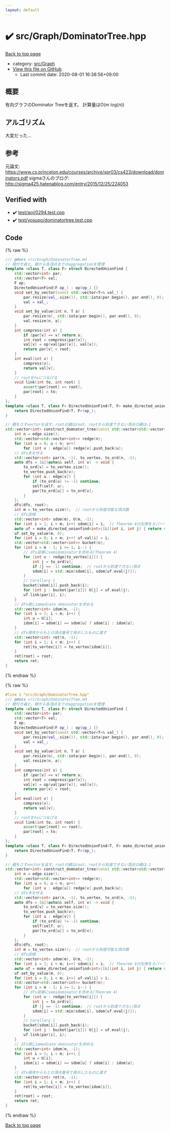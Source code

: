```yaml
---
layout: default
---
```


<!-- mathjax config similar to math.stackexchange -->
<script type="text/javascript" async
  src="https://cdnjs.cloudflare.com/ajax/libs/mathjax/2.7.5/MathJax.js?config=TeX-MML-AM_CHTML">
</script>
<script type="text/x-mathjax-config">
  MathJax.Hub.Config({
    TeX: { equationNumbers: { autoNumber: "AMS" }},
    tex2jax: {
      inlineMath: [ ['$','$'] ],
      processEscapes: true
    },
    "HTML-CSS": { matchFontHeight: false },
    displayAlign: "left",
    displayIndent: "2em"
  });
</script>

<script type="text/javascript" src="https://cdnjs.cloudflare.com/ajax/libs/jquery/3.4.1/jquery.min.js"></script>
<script src="https://cdn.jsdelivr.net/npm/jquery-balloon-js@1.1.2/jquery.balloon.min.js" integrity="sha256-ZEYs9VrgAeNuPvs15E39OsyOJaIkXEEt10fzxJ20+2I=" crossorigin="anonymous"></script>
<script type="text/javascript" src="../../../assets/js/copy-button.js"></script>
<link rel="stylesheet" href="../../../assets/css/copy-button.css" />


# :heavy_check_mark: src/Graph/DominatorTree.hpp

<a href="../../../index.html">Back to top page</a>

* category: <a href="../../../index.html#6e5c608398952d411d1862b1f8dc05f5">src/Graph</a>
* <a href="{{ site.github.repository_url }}/blob/master/src/Graph/DominatorTree.hpp">View this file on GitHub</a>
    - Last commit date: 2020-08-01 16:38:56+09:00




## 概要
有向グラフのDominator Treeを返す。
計算量はO(m log(n))

## アルゴリズム
大変だった…

## 参考
元論文: https://www.cs.princeton.edu/courses/archive/spr03/cs423/download/dominators.pdf
sigmaさんのブログ: http://sigma425.hatenablog.com/entry/2015/12/25/224053


## Verified with

* :heavy_check_mark: <a href="../../../verify/test/aoj/0294.test.cpp.html">test/aoj/0294.test.cpp</a>
* :heavy_check_mark: <a href="../../../verify/test/yosupo/dominatortree.test.cpp.html">test/yosupo/dominatortree.test.cpp</a>


## Code

<a id="unbundled"></a>
{% raw %}
```cpp
/// @docs src/Graph/DominatorTree.md
// 根付き森と、根から各頂点までのaggregationを管理
template <class T, class F> struct DirectedUnionFind {
    std::vector<int> par;
    std::vector<T> val;
    F op;
    DirectedUnionFind(F op_) : op(op_) {}
    void set_by_vector(const std::vector<T>& val_) {
        par.resize(val_.size()), std::iota(par.begin(), par.end(), 0);
        val = val_;
    }
    void set_by_value(int n, T a) {
        par.resize(n), std::iota(par.begin(), par.end(), 0);
        val.resize(n, a);
    }
    int compress(int v) {
        if (par[v] == v) return v;
        int root = compress(par[v]);
        val[v] = op(val[par[v]], val[v]);
        return par[v] = root;
    }
    int eval(int v) {
        compress(v);
        return val[v];
    }
    // rootをtoにつなげる
    void link(int to, int root) {
        assert(par[root] == root);
        par[root] = to;
    }
};
template <class T, class F> DirectedUnionFind<T, F> make_directed_unionfind(F op_) {
    return DirectedUnionFind<T, F>(op_);
}

// 親をさすvectorを返す。rootの親はroot、rootから到達できない頂点の親は-1
std::vector<int> construct_domnator_tree(const std::vector<std::vector<int>>& edge, int root) {
    int n = edge.size();
    std::vector<std::vector<int>> redge(n);
    for (int u = 0; u < n; u++)
        for (int v : edge[u]) redge[v].push_back(u);
    // dfs木を作る
    std::vector<int> par(n, -1), to_vertex, to_ord(n, -1);
    auto dfs = [&](auto&& self, int v) -> void {
        to_ord[v] = to_vertex.size();
        to_vertex.push_back(v);
        for (int u : edge[v]) {
            if (to_ord[u] != -1) continue;
            self(self, u);
            par[to_ord[u]] = to_ord[v];
        }
    };
    dfs(dfs, root);
    int m = to_vertex.size();  // rootから到達可能な頂点数
    // dfs逆順
    std::vector<int> sdom(m), U(m, -1);
    for (int i = 1; i < m; i++) sdom[i] = i;  // Theorem 4の左側をカバーできるように、iで初期化しておく
    auto uf = make_directed_unionfind<int>([&](int i, int j) { return sdom[i] < sdom[j] ? i : j; });
    uf.set_by_value(m, 0);
    for (int i = 0; i < m; i++) uf.val[i] = i;
    std::vector<std::vector<int>> bucket(n);
    for (int i = m - 1; i >= 1; i--) {
        // dfs逆順にsemidominatorを求める(Theorem 4)
        for (int v : redge[to_vertex[i]]) {
            int j = to_ord[v];
            if (j == -1) continue;  // rootから到達できない頂点
            sdom[i] = std::min(sdom[i], sdom[uf.eval(j)]);
        }
        // Corollary 1
        bucket[sdom[i]].push_back(i);
        for (int j : bucket[par[i]]) U[j] = uf.eval(j);
        uf.link(par[i], i);
    }
    // dfs順にimmediate dominatorを求める
    std::vector<int> idom(m, -1);
    for (int i = 1; i < m; i++) {
        int u = U[i];
        idom[i] = sdom[i] == sdom[u] ? sdom[i] : idom[u];
    }
    // dfs順序からもとの頂点番号で表示したものに直す
    std::vector<int> ret(n, -1);
    for (int i = 1; i < m; i++) {
        ret[to_vertex[i]] = to_vertex[idom[i]];
    }
    ret[root] = root;
    return ret;
}
```
{% endraw %}

<a id="bundled"></a>
{% raw %}
```cpp
#line 1 "src/Graph/DominatorTree.hpp"
/// @docs src/Graph/DominatorTree.md
// 根付き森と、根から各頂点までのaggregationを管理
template <class T, class F> struct DirectedUnionFind {
    std::vector<int> par;
    std::vector<T> val;
    F op;
    DirectedUnionFind(F op_) : op(op_) {}
    void set_by_vector(const std::vector<T>& val_) {
        par.resize(val_.size()), std::iota(par.begin(), par.end(), 0);
        val = val_;
    }
    void set_by_value(int n, T a) {
        par.resize(n), std::iota(par.begin(), par.end(), 0);
        val.resize(n, a);
    }
    int compress(int v) {
        if (par[v] == v) return v;
        int root = compress(par[v]);
        val[v] = op(val[par[v]], val[v]);
        return par[v] = root;
    }
    int eval(int v) {
        compress(v);
        return val[v];
    }
    // rootをtoにつなげる
    void link(int to, int root) {
        assert(par[root] == root);
        par[root] = to;
    }
};
template <class T, class F> DirectedUnionFind<T, F> make_directed_unionfind(F op_) {
    return DirectedUnionFind<T, F>(op_);
}

// 親をさすvectorを返す。rootの親はroot、rootから到達できない頂点の親は-1
std::vector<int> construct_domnator_tree(const std::vector<std::vector<int>>& edge, int root) {
    int n = edge.size();
    std::vector<std::vector<int>> redge(n);
    for (int u = 0; u < n; u++)
        for (int v : edge[u]) redge[v].push_back(u);
    // dfs木を作る
    std::vector<int> par(n, -1), to_vertex, to_ord(n, -1);
    auto dfs = [&](auto&& self, int v) -> void {
        to_ord[v] = to_vertex.size();
        to_vertex.push_back(v);
        for (int u : edge[v]) {
            if (to_ord[u] != -1) continue;
            self(self, u);
            par[to_ord[u]] = to_ord[v];
        }
    };
    dfs(dfs, root);
    int m = to_vertex.size();  // rootから到達可能な頂点数
    // dfs逆順
    std::vector<int> sdom(m), U(m, -1);
    for (int i = 1; i < m; i++) sdom[i] = i;  // Theorem 4の左側をカバーできるように、iで初期化しておく
    auto uf = make_directed_unionfind<int>([&](int i, int j) { return sdom[i] < sdom[j] ? i : j; });
    uf.set_by_value(m, 0);
    for (int i = 0; i < m; i++) uf.val[i] = i;
    std::vector<std::vector<int>> bucket(n);
    for (int i = m - 1; i >= 1; i--) {
        // dfs逆順にsemidominatorを求める(Theorem 4)
        for (int v : redge[to_vertex[i]]) {
            int j = to_ord[v];
            if (j == -1) continue;  // rootから到達できない頂点
            sdom[i] = std::min(sdom[i], sdom[uf.eval(j)]);
        }
        // Corollary 1
        bucket[sdom[i]].push_back(i);
        for (int j : bucket[par[i]]) U[j] = uf.eval(j);
        uf.link(par[i], i);
    }
    // dfs順にimmediate dominatorを求める
    std::vector<int> idom(m, -1);
    for (int i = 1; i < m; i++) {
        int u = U[i];
        idom[i] = sdom[i] == sdom[u] ? sdom[i] : idom[u];
    }
    // dfs順序からもとの頂点番号で表示したものに直す
    std::vector<int> ret(n, -1);
    for (int i = 1; i < m; i++) {
        ret[to_vertex[i]] = to_vertex[idom[i]];
    }
    ret[root] = root;
    return ret;
}

```
{% endraw %}

<a href="../../../index.html">Back to top page</a>

